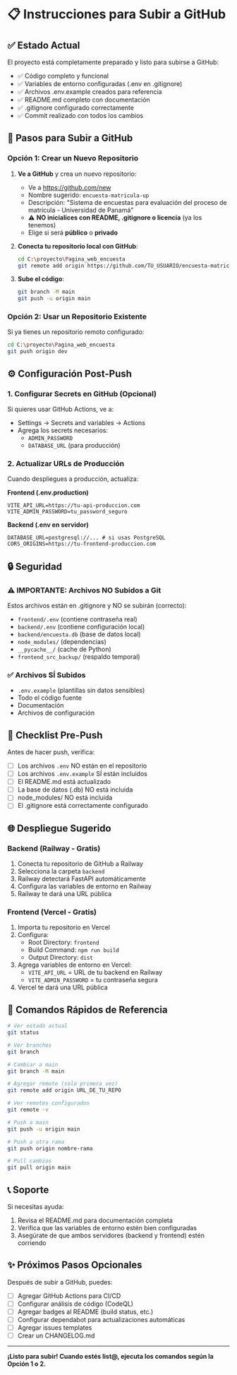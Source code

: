 # 📋 Instrucciones para Subir a GitHub

## ✅ Estado Actual
El proyecto está completamente preparado y listo para subirse a GitHub:
- ✅ Código completo y funcional
- ✅ Variables de entorno configuradas (.env en .gitignore)
- ✅ Archivos .env.example creados para referencia
- ✅ README.md completo con documentación
- ✅ .gitignore configurado correctamente
- ✅ Commit realizado con todos los cambios

## 🚀 Pasos para Subir a GitHub

### Opción 1: Crear un Nuevo Repositorio

1. **Ve a GitHub** y crea un nuevo repositorio:
   - Ve a https://github.com/new
   - Nombre sugerido: `encuesta-matricula-up`
   - Descripción: "Sistema de encuestas para evaluación del proceso de matrícula - Universidad de Panamá"
   - ⚠️ **NO inicialices con README, .gitignore o licencia** (ya los tenemos)
   - Elige si será **público** o **privado**

2. **Conecta tu repositorio local con GitHub**:
   ```bash
   cd C:\proyecto\Pagina_web_encuesta
   git remote add origin https://github.com/TU_USUARIO/encuesta-matricula-up.git
   ```

3. **Sube el código**:
   ```bash
   git branch -M main
   git push -u origin main
   ```

### Opción 2: Usar un Repositorio Existente

Si ya tienes un repositorio remoto configurado:

```bash
cd C:\proyecto\Pagina_web_encuesta
git push origin dev
```

## ⚙️ Configuración Post-Push

### 1. Configurar Secrets en GitHub (Opcional)
Si quieres usar GitHub Actions, ve a:
- Settings → Secrets and variables → Actions
- Agrega los secrets necesarios:
  - `ADMIN_PASSWORD`
  - `DATABASE_URL` (para producción)

### 2. Actualizar URLs de Producción
Cuando despliegues a producción, actualiza:

**Frontend (.env.production)**
```env
VITE_API_URL=https://tu-api-produccion.com
VITE_ADMIN_PASSWORD=tu_password_seguro
```

**Backend (.env en servidor)**
```env
DATABASE_URL=postgresql://... # si usas PostgreSQL
CORS_ORIGINS=https://tu-frontend-produccion.com
```

## 🔒 Seguridad

### ⚠️ IMPORTANTE: Archivos NO Subidos a Git
Estos archivos están en .gitignore y NO se subirán (correcto):
- `frontend/.env` (contiene contraseña real)
- `backend/.env` (contiene configuración local)
- `backend/encuesta.db` (base de datos local)
- `node_modules/` (dependencias)
- `__pycache__/` (cache de Python)
- `frontend_src_backup/` (respaldo temporal)

### ✅ Archivos SÍ Subidos
- `.env.example` (plantillas sin datos sensibles)
- Todo el código fuente
- Documentación
- Archivos de configuración

## 📝 Checklist Pre-Push

Antes de hacer push, verifica:

- [ ] Los archivos `.env` NO están en el repositorio
- [ ] Los archivos `.env.example` SÍ están incluidos
- [ ] El README.md está actualizado
- [ ] La base de datos (.db) NO está incluida
- [ ] node_modules/ NO está incluida
- [ ] El .gitignore está correctamente configurado

## 🌐 Despliegue Sugerido

### Backend (Railway - Gratis)
1. Conecta tu repositorio de GitHub a Railway
2. Selecciona la carpeta `backend`
3. Railway detectará FastAPI automáticamente
4. Configura las variables de entorno en Railway
5. Railway te dará una URL pública

### Frontend (Vercel - Gratis)
1. Importa tu repositorio en Vercel
2. Configura:
   - Root Directory: `frontend`
   - Build Command: `npm run build`
   - Output Directory: `dist`
3. Agrega variables de entorno en Vercel:
   - `VITE_API_URL` = URL de tu backend en Railway
   - `VITE_ADMIN_PASSWORD` = tu contraseña segura
4. Vercel te dará una URL pública

## 🎯 Comandos Rápidos de Referencia

```bash
# Ver estado actual
git status

# Ver branches
git branch

# Cambiar a main
git branch -M main

# Agregar remote (solo primera vez)
git remote add origin URL_DE_TU_REPO

# Ver remotes configurados
git remote -v

# Push a main
git push -u origin main

# Push a otra rama
git push origin nombre-rama

# Pull cambios
git pull origin main
```

## 📞 Soporte

Si necesitas ayuda:
1. Revisa el README.md para documentación completa
2. Verifica que las variables de entorno estén bien configuradas
3. Asegúrate de que ambos servidores (backend y frontend) estén corriendo

## ✨ Próximos Pasos Opcionales

Después de subir a GitHub, puedes:
- [ ] Agregar GitHub Actions para CI/CD
- [ ] Configurar análisis de código (CodeQL)
- [ ] Agregar badges al README (build status, etc.)
- [ ] Configurar dependabot para actualizaciones automáticas
- [ ] Agregar issues templates
- [ ] Crear un CHANGELOG.md

---

**¡Listo para subir! Cuando estés list@, ejecuta los comandos según la Opción 1 o 2.**
